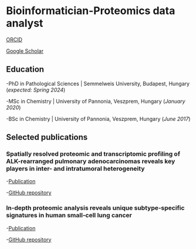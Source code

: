 # Bioinformatician-Proteomics data analyst

[ORCID](https://orcid.org/0000-0001-6414-0537)

[Google Scholar](https://scholar.google.hu/citations?user=aM1CbtIAAAAJ&hl=hu)

## Education
-PhD in Pathological Sciences | Semmelweis University, Budapest, Hungary (_expected: Spring 2024_)	

-MSc in Chemistry	| University of Pannonia, Veszprem, Hungary (_January 2020_)	 			

-BSc in Chemistry | University of Pannonia, Veszprem, Hungary (_June 2017_)

## Selected publications
### Spatially resolved proteomic and transcriptomic profiling of ALK-rearranged pulmonary adenocarcinomas reveals key players in inter- and intratumoral heterogeneity
-[Publication](https://doi.org/10.3390/ijms241411369)

-[GitHub repository](https://github.com/bszeitz/ALK_rearranged_pADCs_multiomics)

### In‐depth proteomic analysis reveals unique subtype‐specific signatures in human small‐cell lung cancer
-[Publication](https://doi.org/10.1002/ctm2.1060)

-[GitHub repository](https://github.com/bszeitz/SCLC_proteomics)

